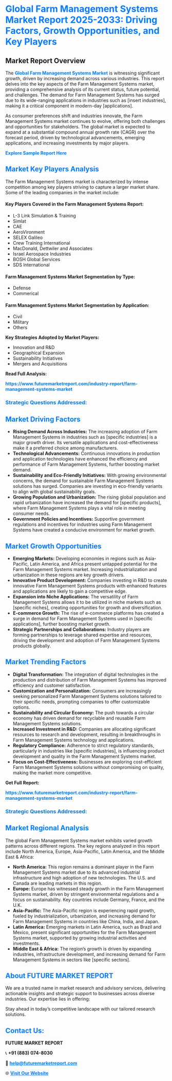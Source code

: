 <h1 style="color: #007BFF;">Global Farm Management Systems Market Report 2025-2033: Driving Factors, Growth Opportunities, and Key Players</h1>

<section id="overview">
<h2>Market Report Overview</h2>
<p>The <a href="https://www.futuremarketreport.com/industry-report/farm-management-systems-market" style="color: #007BFF; text-decoration: none;"><strong>Global Farm Management Systems Market</strong></a> is witnessing significant growth, driven by increasing demand across various industries. This report delves into the key aspects of the Farm Management Systems market, providing a comprehensive analysis of its current status, future potential, and challenges. The demand for Farm Management Systems has surged due to its wide-ranging applications in industries such as [insert industries], making it a critical component in modern-day [applications].</p>
<p>As consumer preferences shift and industries innovate, the Farm Management Systems market continues to evolve, offering both challenges and opportunities for stakeholders. The global market is expected to expand at a substantial compound annual growth rate (CAGR) over the forecast period, driven by technological advancements, emerging applications, and increasing investments by major players.</p>
</section>

<section id="overview">
<p><a href="https://www.futuremarketreport.com/request-sample/reportId=33512" style="color: #007BFF; text-decoration: none;"><strong>Explore Sample Report Here</strong></a></p>
</section>

<section id="key-players">
<h2 style="color: #007BFF;">Market Key Players Analysis</h2>
<p>The Farm Management Systems market is characterized by intense competition among key players striving to capture a larger market share. Some of the leading companies in the market include:</p>
<h4>Key Players Covered in the Farm Management Systems Report:</h4>
<ul><li>L-3 Link Simulation &amp; Training</li><li>Simlat</li><li>CAE</li><li>AeroVironment</li><li>SELEX Galileo</li><li>Crew Training International</li><li>MacDonald, Dettwiler and Associates</li><li>Israel Aerospace Industries</li><li>BOSH Global Services</li><li>SDS International</li></ul>
<h4>Farm Management Systems Market Segmentation by Type:</h4>
<ul><li>Defense</li><li>Commerical</li></ul>

<h4>Farm Management Systems Market Segmentation by Application:</h4>
<ul><li>Civil</li><li>Military</li><li>Others</li></ul>
<p><strong>Key Strategies Adopted by Market Players:</strong></p>
<ul>
<li>Innovation and R&D</li>
<li>Geographical Expansion</li>
<li>Sustainability Initiatives</li>
<li>Mergers and Acquisitions</li>
</ul>
</section>

<section>
<p><strong>Read Full Analysis: </strong></p><a href="https://www.futuremarketreport.com/industry-report/farm-management-systems-market" style="color: #007BFF; text-decoration: none;"><strong>https://www.futuremarketreport.com/industry-report/farm-management-systems-market</strong></a>
<h3 style="color: #007BFF;">Strategic Questions Addressed:</h3>
</section>

<section id="driving-factors">
<h2 style="color: #007BFF;">Market Driving Factors</h2>
<ul>
<li><strong>Rising Demand Across Industries:</strong> The increasing adoption of Farm Management Systems in industries such as [specific industries] is a major growth driver. Its versatile applications and cost-effectiveness make it a preferred choice among manufacturers.</li>
<li><strong>Technological Advancements:</strong> Continuous innovations in production and application technologies have enhanced the efficiency and performance of Farm Management Systems, further boosting market demand.</li>
<li><strong>Sustainability and Eco-Friendly Initiatives:</strong> With growing environmental concerns, the demand for sustainable Farm Management Systems solutions has surged. Companies are investing in eco-friendly variants to align with global sustainability goals.</li>
<li><strong>Growing Population and Urbanization:</strong> The rising global population and rapid urbanization have increased the demand for [specific products], where Farm Management Systems plays a vital role in meeting consumer needs.</li>
<li><strong>Government Policies and Incentives:</strong> Supportive government regulations and incentives for industries using Farm Management Systems have created a conducive environment for market growth.</li>
</ul>
</section>

<section id="growth-opportunities">
<h2 style="color: #007BFF;">Market Growth Opportunities</h2>
<ul>
<li><strong>Emerging Markets:</strong> Developing economies in regions such as Asia-Pacific, Latin America, and Africa present untapped potential for the Farm Management Systems market. Increasing industrialization and urbanization in these regions are key growth drivers.</li>
<li><strong>Innovative Product Development:</strong> Companies investing in R&D to create innovative Farm Management Systems products with enhanced features and applications are likely to gain a competitive edge.</li>
<li><strong>Expansion into Niche Applications:</strong> The versatility of Farm Management Systems allows it to be utilized in niche markets such as [specific niches], creating opportunities for growth and diversification.</li>
<li><strong>E-commerce Growth:</strong> The rise of e-commerce platforms has created a surge in demand for Farm Management Systems used in [specific applications], further boosting market growth.</li>
<li><strong>Strategic Partnerships and Collaborations:</strong> Industry players are forming partnerships to leverage shared expertise and resources, driving the development and adoption of Farm Management Systems products globally.</li>
</ul>
</section>

<section id="trending-factors">
<h2 style="color: #007BFF;">Market Trending Factors</h2>
<ul>
<li><strong>Digital Transformation:</strong> The integration of digital technologies in the production and distribution of Farm Management Systems has improved efficiency and customer satisfaction.</li>
<li><strong>Customization and Personalization:</strong> Consumers are increasingly seeking personalized Farm Management Systems solutions tailored to their specific needs, prompting companies to offer customizable options.</li>
<li><strong>Sustainability and Circular Economy:</strong> The push towards a circular economy has driven demand for recyclable and reusable Farm Management Systems solutions.</li>
<li><strong>Increased Investment in R&D:</strong> Companies are allocating significant resources to research and development, resulting in breakthroughs in Farm Management Systems technology and applications.</li>
<li><strong>Regulatory Compliance:</strong> Adherence to strict regulatory standards, particularly in industries like [specific industries], is influencing product development and quality in the Farm Management Systems market.</li>
<li><strong>Focus on Cost-Effectiveness:</strong> Businesses are exploring cost-efficient Farm Management Systems solutions without compromising on quality, making the market more competitive.</li>
</ul>
</section>

<section>
<p><strong>Get Full Report: </strong></p><a href="https://www.futuremarketreport.com/industry-report/farm-management-systems-market" style="color: #007BFF; text-decoration: none;"><strong>https://www.futuremarketreport.com/industry-report/farm-management-systems-market</strong></a>
<h3 style="color: #007BFF;">Strategic Questions Addressed:</h3>
</section>


<section id="regional-analysis">
<h2 style="color: #007BFF;">Market Regional Analysis</h2>
<p>The global Farm Management Systems market exhibits varied growth patterns across different regions. The key regions analyzed in this report include North America, Europe, Asia-Pacific, Latin America, and the Middle East & Africa:</p>
<ul>
<li><strong>North America:</strong> This region remains a dominant player in the Farm Management Systems market due to its advanced industrial infrastructure and high adoption of new technologies. The U.S. and Canada are leading markets in this region.</li>
<li><strong>Europe:</strong> Europe has witnessed steady growth in the Farm Management Systems market, driven by stringent environmental regulations and a focus on sustainability. Key countries include Germany, France, and the U.K.</li>
<li><strong>Asia-Pacific:</strong> The Asia-Pacific region is experiencing rapid growth, fueled by industrialization, urbanization, and increasing demand for Farm Management Systems in countries like China, India, and Japan.</li>
<li><strong>Latin America:</strong> Emerging markets in Latin America, such as Brazil and Mexico, present significant opportunities for the Farm Management Systems market, supported by growing industrial activities and investments.</li>
<li><strong>Middle East & Africa:</strong> The region’s growth is driven by expanding industries, infrastructure development, and increasing demand for Farm Management Systems in sectors like [specific sectors].</li>
</ul>
</section>

<footer>
<h2 style="color: #007BFF;">About FUTURE MARKET REPORT</h2>
<p>We are a trusted name in market research and advisory services, delivering actionable insights and strategic support to businesses across diverse industries. Our expertise lies in offering:</p>

<p>Stay ahead in today’s competitive landscape with our tailored research solutions.</p>

<h2 style="color: #007BFF;">Contact Us:</h2>
<p><strong>FUTURE MARKET REPORT</strong></p>
<p>📞 <strong>+91 (883) 074-8030</strong></p>
<p>📧 <strong><a href="mailto:help@futuremarketreport.com" style="color: #007BFF;">help@futuremarketreport.com</a></strong></p>
<p>🌐 <strong><a href="https://www.futuremarketreport.com/" style="color: #007BFF;">Visit Our Website</a></strong></p>
</footer>